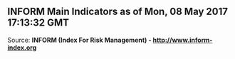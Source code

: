 ## INFORM Main Indicators as of Mon, 08 May 2017 17:13:32 GMT

Source: **INFORM (Index For Risk Management) - http://www.inform-index.org**